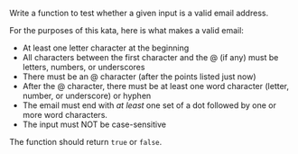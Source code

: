 Write a function to test whether a given input is a valid email address.

For the purposes of this kata, here is what makes a valid email:


* At least one letter character at the beginning
* All characters between the first character and the @ (if any) must be letters, numbers, or underscores
* There must be an @ character (after the points listed just now)
* After the @ character, there must be at least one word character (letter, number, or underscore) or hyphen
* The email must end with *at least* one set of a dot followed by one or more word characters.
* The input must NOT be case-sensitive


The function should return `true` or `false`.